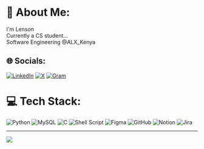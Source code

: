 # 💫 About Me:
I'm Lenson<br>Currently a CS student...<br>Software Engineering @ALX_Kenya


## 🌐 Socials:

[![LinkedIn](https://img.shields.io/badge/LinkedIn-%230077B5.svg?logo=linkedin&logoColor=white)](https://linkedin.com/in/lenson-mutugi-b425701ab) 
[![X](https://img.shields.io/badge/X-black.svg?logo=X&logoColor=white)](https://x.com/fwszap)
[![Gram](https://img.shields.io/badge/Instagram-%23E4405F.svg?logo=Instagram&logoColor=white)](https://instagram.com/fwszap)

# 💻 Tech Stack:
![Python](https://img.shields.io/badge/python-3670A0?style=for-the-badge&logo=python&logoColor=ffdd54) ![MySQL](https://img.shields.io/badge/mysql-4479A1.svg?style=for-the-badge&logo=mysql&logoColor=white) ![C](https://img.shields.io/badge/c-%2300599C.svg?style=for-the-badge&logo=c&logoColor=white) ![Shell Script](https://img.shields.io/badge/shell_script-%23121011.svg?style=for-the-badge&logo=gnu-bash&logoColor=white) ![Figma](https://img.shields.io/badge/figma-%23F24E1E.svg?style=for-the-badge&logo=figma&logoColor=white) ![GitHub](https://img.shields.io/badge/github-%23121011.svg?style=for-the-badge&logo=github&logoColor=white) ![Notion](https://img.shields.io/badge/Notion-%23000000.svg?style=for-the-badge&logo=notion&logoColor=white) ![Jira](https://img.shields.io/badge/jira-%230A0FFF.svg?style=for-the-badge&logo=jira&logoColor=white)

---
[![](https://visitcount.itsvg.in/api?id=lensonlovescode&icon=0&color=0)](https://visitcount.itsvg.in)

<!-- Proudly created with GPRM ( https://gprm.itsvg.in ) -->
